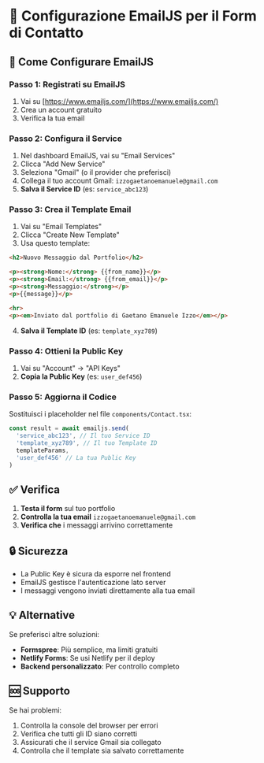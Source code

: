 # 📧 Configurazione EmailJS per il Form di Contatto

## 🚀 Come Configurare EmailJS

### **Passo 1: Registrati su EmailJS**
1. Vai su [https://www.emailjs.com/](https://www.emailjs.com/)
2. Crea un account gratuito
3. Verifica la tua email

### **Passo 2: Configura il Service**
1. Nel dashboard EmailJS, vai su "Email Services"
2. Clicca "Add New Service"
3. Seleziona "Gmail" (o il provider che preferisci)
4. Collega il tuo account Gmail: `izzogaetanoemanuele@gmail.com`
5. **Salva il Service ID** (es: `service_abc123`)

### **Passo 3: Crea il Template Email**
1. Vai su "Email Templates"
2. Clicca "Create New Template"
3. Usa questo template:

```html
<h2>Nuovo Messaggio dal Portfolio</h2>

<p><strong>Nome:</strong> {{from_name}}</p>
<p><strong>Email:</strong> {{from_email}}</p>
<p><strong>Messaggio:</strong></p>
<p>{{message}}</p>

<hr>
<p><em>Inviato dal portfolio di Gaetano Emanuele Izzo</em></p>
```

4. **Salva il Template ID** (es: `template_xyz789`)

### **Passo 4: Ottieni la Public Key**
1. Vai su "Account" → "API Keys"
2. **Copia la Public Key** (es: `user_def456`)

### **Passo 5: Aggiorna il Codice**
Sostituisci i placeholder nel file `components/Contact.tsx`:

```typescript
const result = await emailjs.send(
  'service_abc123', // Il tuo Service ID
  'template_xyz789', // Il tuo Template ID
  templateParams,
  'user_def456' // La tua Public Key
)
```

## ✅ Verifica

1. **Testa il form** sul tuo portfolio
2. **Controlla la tua email** `izzogaetanoemanuele@gmail.com`
3. **Verifica che** i messaggi arrivino correttamente

## 🔒 Sicurezza

- La Public Key è sicura da esporre nel frontend
- EmailJS gestisce l'autenticazione lato server
- I messaggi vengono inviati direttamente alla tua email

## 💡 Alternative

Se preferisci altre soluzioni:
- **Formspree**: Più semplice, ma limiti gratuiti
- **Netlify Forms**: Se usi Netlify per il deploy
- **Backend personalizzato**: Per controllo completo

## 🆘 Supporto

Se hai problemi:
1. Controlla la console del browser per errori
2. Verifica che tutti gli ID siano corretti
3. Assicurati che il service Gmail sia collegato
4. Controlla che il template sia salvato correttamente 